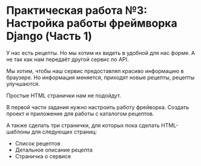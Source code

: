 # Практическая работа №3: Настройка работы фреймворка Django (Часть 1)

У нас есть рецепты. Но мы хотим их видеть в удобной для нас форме. А не так как нам передаёт другой сервис по API.

Мы хотим, чтобы наш сервис предоставлял красиво информацию в браузере.
Но информация меняется, приходят новые рецепты, рецепты улучшаются.

Простые HTML странички нам не подойдут.

В первой части задания нужно настроить работу фрейворка. Создать проект и приложение для работы с каталогом рецептов.

А также сделать три странички, для которых пока сделать HTML-шаблоны для следующих страниц:
- Список рецептов
- Детальное описание рецепта
- Страничка о сервисе